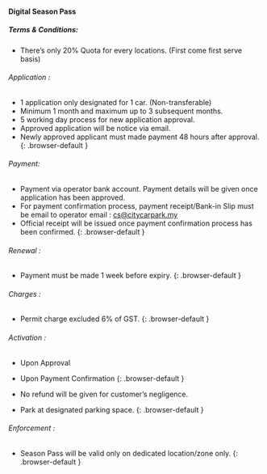 #### Digital Season Pass

##### Terms & Conditions:

* There’s only 20% Quota for every locations. (First come first serve basis)

###### Application :
* 1 application only designated for 1 car. (Non-transferable)
* Minimum 1 month and maximum up to 3 subsequent months.
* 5 working day process for new application approval.
* Approved application will be notice via email.
* Newly approved applicant must made payment 48 hours after approval.
{: .browser-default }

###### Payment:
* Payment via operator bank account. Payment details will be given once application has been approved.
* For payment confirmation process, payment receipt/Bank-in Slip must be email to operator email : cs@citycarpark.my
* Official receipt will be issued once payment confirmation process has been confirmed.
{: .browser-default }

###### Renewal :
* Payment must be made 1 week before expiry.
{: .browser-default }

###### Charges :
* Permit charge excluded 6% of GST.
{: .browser-default }

###### Activation :
* Upon Approval
* Upon Payment Confirmation
{: .browser-default }

* No refund will be given for customer’s negligence.
* Park at designated parking space.
{: .browser-default }

###### Enforcement :
* Season Pass will be valid only on dedicated location/zone only.
{: .browser-default }

